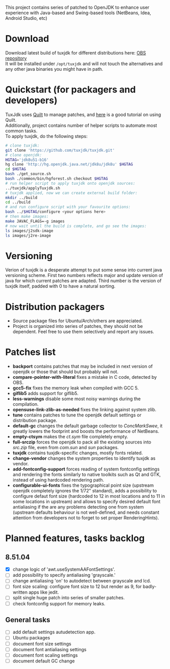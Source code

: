 This project contains series of patched to OpenJDK to enhance user experience with Java-based and Swing-based tools (NetBeans, Idea, Android Studio, etc)

# Download
Download latest build of tuxjdk for different distributions here:
[OBS repository](http://download.opensuse.org/repositories/home:/tuxjdk/)<br/>
It will be installed under `/opt/tuxjdk` and will not touch the alternatives and
any other java binaries you might have in path.

# Quickstart (for packagers and developers)

TuxJdk uses [Quilt](http://en.wikipedia.org/wiki/Quilt_(software)) to manage patches, and [here](http://www.suse.de/~agruen/quilt.pdf) is a good tutorial on using Quilt.<br/>
Additionally, project contains number of helper scripts to automate most common tasks.<br/>
To apply tuxjdk, do the following steps:

```bash
# clone tuxjdk:
git clone 'https://github.com/tuxjdk/tuxjdk.git'
# clone openjdk:
HGTAG='jdk8u51-b16'
hg clone 'http://hg.openjdk.java.net/jdk8u/jdk8u' $HGTAG
cd $HGTAG
bash ./get_source.sh
bash ./common/bin/hgforest.sh checkout $HGTAG
# run helper script to apply tuxjdk onto openjdk sources:
../tuxjdk/applyTuxjdk.sh
# tuxjdk applied, now we can create external build folder:
mkdir ../build
cd ../build
# and run configure script with your favourite options:
bash ../$HGTAG/configure <your options here>
# then make images:
make JAVAC_FLAGS=-g images
# now wait until the build is complete, and go see the images:
ls images/j2sdk-image
ls images/j2re-image
```
# Versioning
Verion of tuxjdk is a desperate attempt to put some sense into current java versioning scheme.
First two numbers reflects major and update version of java for which current patches are adapted.
Third number is the version of tuxjdk itself, padded with 0 to have a natural sorting.

# Distribution packagers

* Source package files for Ubuntu/Arch/others are appreciated.
* Project is organized into series of patches, they should not be dependent. Feel free to use them selectively and report any issues.

# Patches list
* **backport** contains patches that may be included in next version of openjdk or those that should but probably will not.
 * **compare-pointer-with-literal** fixes a mistake in C code, detected by OBS.
 * **gcc5-fix** fixes the memory leak when compiled with GCC 5.
 * **giflib5** adds support for giflib5.
 * **less-warnings** disable some most noisy warnings during the compilation.
 * **opensuse-link-zlib-as-needed** fixes the linking against system zlib.
* **tune** contains patches to tune the openjdk default settings or distribution package.
 * **default-gc** changes the default garbage collector to *ConcMarkSwee*, it greatly lowers the footprint and boosts the performance of NetBeans.
 * **empty-ctsym** makes the *ct.sym* file completely empty.
 * **full-srczip** forces the openjdk to pack all the existing sources into *src.zip* file, even from *com.sun* and *sun* packages.
* **tuxjdk** contains tuxjdk-specific changes, mostly fonts related.
 * **change-vendor** changes the system properties to identify tuxjdk as vendor.
 * **add-fontconfig-support** forces reading of system fontconfig settings and rendering the fonts similarly to native toolkits such as Qt and GTK, instead of using hardcoded rendering path.
 * **configurable-ui-fonts** fixes the typographical point size (upstream openjdk completely ignores the 1/72" standard), adds a possibility to configure defaut font size (hardcoded to 12 in most locations and to 11 in some locations in upstream) and allows to specify desired default font antialiasing if the are any problems detecting one from system (upstream defaults behaviour is not well-defined, and needs constant attention from developers not to forget to set proper RenderingHints).

# Planned features, tasks backlog
## 8.51.04
* [x] change logic of 'awt.useSystemAAFontSettings'.
* [ ] add possibility to specify antialiasing 'grayscale.'
* [ ] change antialiasing 'on' to autodetect between grayscale and lcd.
* [ ] font size scaling: configure font size to 12 but render as 9, for badly-written apps like jedit.
* [ ] split single huge patch into series of smaller patches.
* [ ] check fontconfig support for memory leaks.

## General tasks
* [ ] add default settings autudetection app.
* [ ] Ubuntu packages
* [ ] document font size settings
* [ ] document font antialiasing settings
* [ ] document font scaling settings
* [ ] document default GC change
